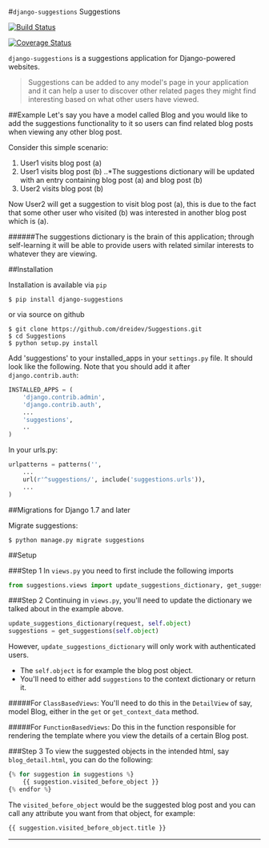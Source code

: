 #`django-suggestions` Suggestions

[![Build Status](https://travis-ci.org/dreidev/Suggestions.svg?branch=ReadMe)](https://travis-ci.org/dreidev/Suggestions)

[![Coverage Status](https://coveralls.io/repos/dreidev/Suggestions/badge.svg?branch=HEAD&service=github)](https://coveralls.io/github/dreidev/Suggestions?branch=HEAD)

`django-suggestions` is a suggestions application for Django-powered websites.

> Suggestions can be added to any model's page in your application and it can help a user to discover other related pages they might find interesting based on what other users have viewed.


##Example
Let's say you have a model called Blog and you would like to add the suggestions functionality to it so users can find related blog posts when viewing any other blog post.

Consider this simple scenario:

1. User1 visits blog post (a)
2. User1 visits blog post (b)
..*The suggestions dictionary will be updated with an entry containing blog post (a) and blog post (b)
3. User2 visits blog post (b)

Now User2 will get a suggestion to visit blog post (a), this is due to the fact that some other user who visited (b) was interested in another blog post which is (a).

######The suggestions dictionary is the brain of this application; through self-learning it will be able to provide users with related similar interests to whatever they are viewing.

##Installation

Installation is available via `pip`

`$ pip install django-suggestions`

or via source on github

```
$ git clone https://github.com/dreidev/Suggestions.git
$ cd Suggestions
$ python setup.py install
```

Add 'suggestions' to your installed_apps in your `settings.py` file. It should look like the following. Note that you should add it after `django.contrib.auth`:

```python
INSTALLED_APPS = (
	'django.contrib.admin',
	'django.contrib.auth',
	...
	'suggestions',
	..
)
```

In your urls.py:

```python
urlpatterns = patterns('',
    ...
    url(r'^suggestions/', include('suggestions.urls')),
    ...
)
```


##Migrations for Django 1.7 and later

Migrate suggestions:
```
$ python manage.py migrate suggestions
```


##Setup

###Step 1
In `views.py` you need to first include the following imports

```python
from suggestions.views import update_suggestions_dictionary, get_suggestions
```

###Step 2
Continuing in `views.py`, you'll need to update the dictionary we talked about in the example above.

```python
update_suggestions_dictionary(request, self.object)
suggestions = get_suggestions(self.object)
```

However, `update_suggestions_dictionary` will only work with authenticated users.

* The `self.object` is for example the blog post object.
* You'll need to either add `suggestions` to the context dictionary or return it.

#####For `ClassBasedViews`:
You'll need to do this in the `DetailView` of say, model Blog, either in the `get` or `get_context_data` method.

#####For `FunctionBasedViews`:
Do this in the function responsible for rendering the template where you view the details of a certain Blog post.


###Step 3
To view the suggested objects in the intended html, say `blog_detail.html`, you can do the following:

```python
{% for suggestion in suggestions %}
	{{ suggestion.visited_before_object }}
{% endfor %}
```

The `visited_before_object` would be the suggested blog post and you can call any attribute you want from that object, for example:

```python
{{ suggestion.visited_before_object.title }}
```
---
